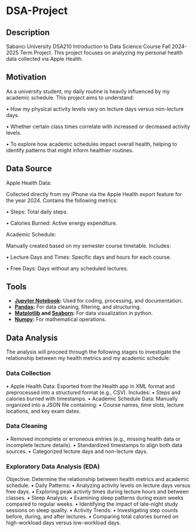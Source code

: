 # DSA-Project
## Description
Sabancı University DSA210 Introduction to Data Science Course Fall 2024-2025 Term Project. This project focuses on analyzing my personal health data collected via Apple Health.
## Motivation
As a university student, my daily routine is heavily influenced by my academic schedule.
This project aims to understand:
	
 •	How my physical activity levels vary on lecture days versus non-lecture days.
	
 •	Whether certain class times correlate with increased or decreased activity levels.
 
 • 	To explore how academic schedules impact overall health, helping to identify patterns that might inform healthier routines.
## Data Source
Apple Health Data:

Collected directly from my iPhone via the Apple Health export feature for the year 2024.
Contains the following metrics:
	
 •	Steps: Total daily steps.

 •	Calories Burned: Active energy expenditure.

Academic Schedule:

Manually created based on my semester course timetable.
Includes:
	
 •	Lecture Days and Times: Specific days and hours for each course.
	
 •	Free Days: Days without any scheduled lectures.
 ## Tools
 - **[Jupyter Notebook](https://jupyter.org/):** Used for coding, processing, and documentation.
 - **[Pandas](https://pandas.pydata.org/):** For data cleaning, filtering, and structuring.
 - **[Matplotlib](https://matplotlib.org/) and [Seaborn](https://seaborn.pydata.org/):** For data visualization in python.
 - **[Numpy](https://numpy.org/):** For mathematical operations.
## Data Analysis
The analysis will proceed through the following stages to investigate the relationship between my health metrics and my academic schedule:
### Data Collection
•	Apple Health Data:
Exported from the Health app in XML format and preprocessed into a structured format (e.g., CSV).
Includes:
	•	Steps and calories burned with timestamps.
	•	Academic Schedule Data:
Manually organized into a JSON file containing:
	•	Course names, time slots, lecture locations, and key exam dates.
 ### Data Cleaning

•	Removed incomplete or erroneous entries (e.g., missing health data or incomplete lecture details).
•	Standardized timestamps to align both data sources.
•	Categorized lecture days and non-lecture days.
### Exploratory Data Analysis (EDA)

Objective:
Determine the relationship between health metrics and academic schedule.
	•	Daily Patterns:
	•	Analyzing activity levels on lecture days versus free days.
	•	Exploring peak activity times during lecture hours and between classes.
	•	Sleep Analysis:
	•	Examining sleep patterns during exam weeks compared to regular weeks.
	•	Identifying the impact of late-night study sessions on sleep quality.
	•	Activity Trends:
	•	Investigating step counts before, during, and after lectures.
	•	Comparing total calories burned on high-workload days versus low-workload days.
